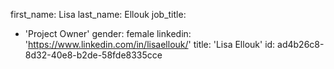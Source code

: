 first_name: Lisa
last_name: Ellouk
job_title:
  - 'Project Owner'
gender: female
linkedin: 'https://www.linkedin.com/in/lisaellouk/'
title: 'Lisa Ellouk'
id: ad4b26c8-8d32-40e8-b2de-58fde8335cce
